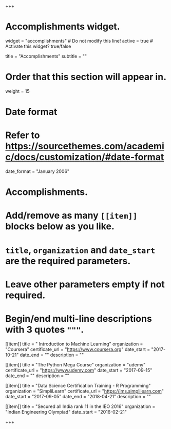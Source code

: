 +++
# Accomplishments widget.
widget = "accomplishments"  # Do not modify this line!
active = true  # Activate this widget? true/false

title = "Accomplish&shy;ments"
subtitle = ""

# Order that this section will appear in.
weight = 15

# Date format
#   Refer to https://sourcethemes.com/academic/docs/customization/#date-format
date_format = "January 2006"

# Accomplishments.
#   Add/remove as many `[[item]]` blocks below as you like.
#   `title`, `organization` and `date_start` are the required parameters.
#   Leave other parameters empty if not required.
#   Begin/end multi-line descriptions with 3 quotes `"""`.

[[item]]
  title = " Introduction to Machine Learning"
  organization = "Coursera"
  certificate_url = "https://www.coursera.org"
  date_start = "2017-10-21"
  date_end = ""
  description = ""

[[item]]
  title = "The Python Mega Course"
  organization = "udemy"
  certificate_url = "https://www.udemy.com"
  date_start = "2017-09-15"
  date_end = ""
  description = ""
  
[[item]]
  title = "Data Science Certification Training - R Programming"
  organization = "SimpliLearn"
  certificate_url = "https://lms.simplilearn.com"
  date_start = "2017-09-05"
  date_end = "2018-04-21"
  description = ""
  
[[item]]
  title = "Secured all India rank 11 in the IEO 2016"
  organization = "Indian Engineering Olympiad"
  date_start = "2016-02-21"
  
+++
